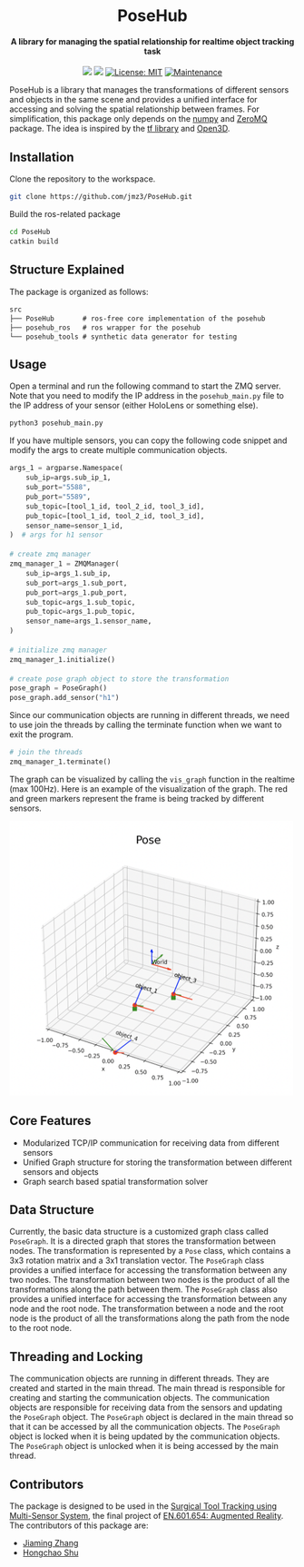 <h1 align="center">PoseHub</h1>
<h4 align="center">A library for managing the spatial relationship for realtime object tracking task</h4>

<p align="center">
<a href="https://www.python.org/"><img src='https://img.shields.io/badge/Made%20with-Python-1f425f.svg'></a>
<a href="ros"><img src='https://img.shields.io/ros/v/noetic/rviz'></a>
<a href="https://opensource.org/licenses/MIT"><img src="https://img.shields.io/badge/License-MIT-yellow.svg" alt="License: MIT"></a>
<a href="https://GitHub.com/Naereen/StrapDown.js/graphs/commit-activity"><img src="https://img.shields.io/badge/Maintained%3F-yes-green.svg" alt="Maintenance"></a>
</div>

PoseHub is a library that manages the transformations of different sensors and objects in the same scene and provides a unified interface for accessing and solving the spatial relationship between frames. For simplification, this package only depends on the [numpy](https://numpy.org/) and [ZeroMQ](https://zeromq.org/) package. The idea is inspired by the [tf library](https://wiki.ros.org/tf) and [Open3D](http://www.open3d.org/).

## Installation
Clone the repository to the workspace.
```bash
git clone https://github.com/jmz3/PoseHub.git
```

Build the ros-related package
```bash
cd PoseHub
catkin build
```

## Structure Explained
The package is organized as follows:
```
src
├── PoseHub       # ros-free core implementation of the posehub
├── posehub_ros   # ros wrapper for the posehub
└── posehub_tools # synthetic data generator for testing
```




## Usage
Open a terminal and run the following command to start the ZMQ server.
Note that you need to modify the IP address in the `posehub_main.py` file to the IP address of your sensor (either HoloLens or something else).

```bash
python3 posehub_main.py
```

If you have multiple sensors, you can copy the following code snippet and modify the args to create multiple communication objects.
```python
args_1 = argparse.Namespace(
    sub_ip=args.sub_ip_1,
    sub_port="5588",
    pub_port="5589",
    sub_topic=[tool_1_id, tool_2_id, tool_3_id],
    pub_topic=[tool_1_id, tool_2_id, tool_3_id],
    sensor_name=sensor_1_id,
)  # args for h1 sensor

# create zmq manager
zmq_manager_1 = ZMQManager(
    sub_ip=args_1.sub_ip,
    sub_port=args_1.sub_port,
    pub_port=args_1.pub_port,
    sub_topic=args_1.sub_topic,
    pub_topic=args_1.pub_topic,
    sensor_name=args_1.sensor_name,
)

# initialize zmq manager
zmq_manager_1.initialize() 

# create pose graph object to store the transformation
pose_graph = PoseGraph()
pose_graph.add_sensor("h1")
```
Since our communication objects are running in different threads, we need to use join the threads by calling the terminate function when we want to exit the program.
```python
# join the threads
zmq_manager_1.terminate()

```

The graph can be visualized by calling the `vis_graph` function in the realtime (max 100Hz). Here is an example of the visualization of the graph. The red and green markers represent the frame is being tracked by different sensors. 

<img src="docs/DemoPoseGraph.png" width="500"/>




## Core Features
* Modularized TCP/IP communication for receiving data from different sensors
* Unified Graph structure for storing the transformation between different sensors and objects
* Graph search based spatial transformation solver



## Data Structure
Currently, the basic data structure is a customized graph class called `PoseGraph`. It is a directed graph that stores the transformation between nodes. The transformation is represented by a `Pose` class, which contains a 3x3 rotation matrix and a 3x1 translation vector. The `PoseGraph` class provides a unified interface for accessing the transformation between any two nodes. The transformation between two nodes is the product of all the transformations along the path between them. The `PoseGraph` class also provides a unified interface for accessing the transformation between any node and the root node. The transformation between a node and the root node is the product of all the transformations along the path from the node to the root node.

## Threading and Locking
The communication objects are running in different threads. They are created and started in the main thread. The main thread is responsible for creating and starting the communication objects. The communication objects are responsible for receiving data from the sensors and updating the `PoseGraph` object. The `PoseGraph` object is declared in the main thread so that it can be accessed by all the communication objects. The `PoseGraph` object is locked when it is being updated by the communication objects. The `PoseGraph` object is unlocked when it is being accessed by the main thread.

## Contributors
The package is designed to be used in the [Surgical Tool Tracking using Multi-Sensor System](), the final project of [EN.601.654: Augmented Reality](). The contributors of this package are:
* [Jiaming Zhang](https://github.com/jmz3)
* [Hongchao Shu](https://github.com/Soooooda69)
